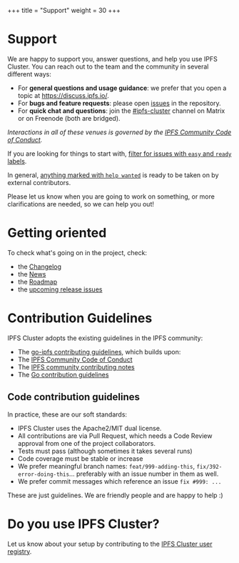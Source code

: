 +++
title = "Support"
weight = 30
+++

# Support

We are happy to support you, answer questions, and help you use IPFS Cluster. You can reach out to the team and the community in several different ways:

* For **general questions and usage guidance**: we prefer that you open a topic at https://discuss.ipfs.io/.
* For **bugs and feature requests**: please open [issues](https://github.com/ipfs/ipfs-cluster/issues) in the repository.
* For **quick chat and questions**: join the [\#ipfs-cluster](http://webchat.freenode.net/?channels=%23ipfs-cluster) channel on Matrix or on Freenode (both are bridged).

_Interactions in all of these venues is governed by the [IPFS Community Code of Conduct](https://github.com/ipfs/community/blob/master/code-of-conduct.md)._

If you are looking for things to start with, [filter for issues with `easy` and `ready` labels](https://github.com/ipfs/ipfs-cluster/issues?q=is%3Aopen+is%3Aissue+label%3Adifficulty%3Aeasy+label%3Aready).

In general, [anything marked with `help wanted`](https://github.com/ipfs/ipfs-cluster/issues?q=is%3Aopen+is%3Aissue+label%3Aready+label%3A%22help+wanted%22) is ready to be taken on by external contributors.

Please let us know when you are going to work on something, or more clarifications are needed, so we can help you out!


# Getting oriented

To check what's going on in the project, check:

- the [Changelog](https://github.com/ipfs/ipfs-cluster/blob/master/CHANGELOG.md)
- the [News](/news)
- the [Roadmap](/documentation/roadmap)
- the [upcoming release issues](https://github.com/ipfs/ipfs-cluster/issues?q=label%3Arelease)


# Contribution Guidelines

IPFS Cluster adopts the existing guidelines in the IPFS community:

* The [go-ipfs contributing guidelines](https://github.com/ipfs/go-ipfs/blob/master/contribute.md), which builds upon:
* The [IPFS Community Code of Conduct](https://github.com/ipfs/community/blob/master/code-of-conduct.md)
* The [IPFS community contributing notes](https://github.com/ipfs/community/blob/master/contributing.md)
* The [Go contribution guidelines](https://github.com/ipfs/community/blob/master/go-code-guidelines.md)


## Code contribution guidelines

In practice, these are our soft standards:

* IPFS Cluster uses the Apache2/MIT dual license.
* All contributions are via Pull Request, which needs a Code Review approval from one of the project collaborators.
* Tests must pass (although sometimes it takes several runs)
* Code coverage must be stable or increase
* We prefer meaningful branch names: `feat/999-adding-this`, `fix/392-error-doing-this`... preferably with an issue number in them as well.
* We prefer commit messages which reference an issue `fix #999: ...`

These are just guidelines. We are friendly people and are happy to help :)

# Do you use IPFS Cluster?

Let us know about your setup by contributing to the [IPFS Cluster user registry](https://docs.google.com/forms/d/e/1FAIpQLSdWF5aXNXrAK_sCyu1eVv2obTaKVO3Ac5dfgl2r5_IWcizGRg/viewform).
